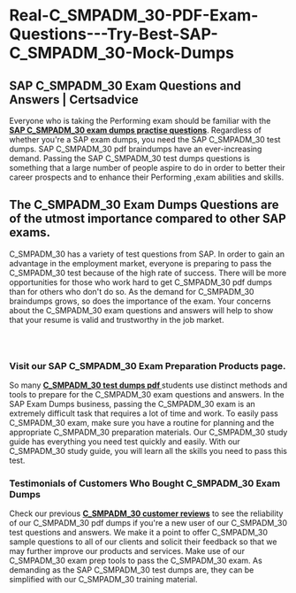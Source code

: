 # Real-C_SMPADM_30-PDF-Exam-Questions---Try-Best-SAP-C_SMPADM_30-Mock-Dumps
<h2><strong>SAP C_SMPADM_30 Exam Questions and Answers | Certsadvice</strong></h2> <p>Everyone who is taking the Performing exam should be familiar with the <a href="http://www.certsadvice.com/sap/c_smpadm_30-practice-questions"><strong>SAP C_SMPADM_30 exam dumps practise questions</strong></a>. Regardless of whether you&#39;re a SAP exam dumps, you need the SAP C_SMPADM_30 test dumps. SAP C_SMPADM_30 pdf braindumps have an ever-increasing demand. Passing the SAP C_SMPADM_30 test dumps questions is something that a large number of people aspire to do in order to better their career prospects and to enhance their Performing ,exam abilities and skills.</p> <h2><strong>The C_SMPADM_30 Exam Dumps Questions are of the utmost importance compared to other SAP exams.</strong></h2> <p>C_SMPADM_30 has a variety of test questions from SAP. In order to gain an advantage in the employment market, everyone is preparing to pass the C_SMPADM_30 test because of the high rate of success. There will be more opportunities for those who work hard to get C_SMPADM_30 pdf dumps than for others who don&#39;t do so. As the demand for C_SMPADM_30 braindumps grows, so does the importance of the exam. Your concerns about the C_SMPADM_30 exam questions and answers will help to show that your resume is valid and trustworthy in the job market.</p> <p><a href="http://www.certsadvice.com/sap/c_smpadm_30-practice-questions" style="display: block; padding: 1em 0; text-align: center; "><img alt="" src="https://1.bp.blogspot.com/-RUOr8Wn-CRk/YUYAxC8kcHI/AAAAAAAAAnw/F7BbdI3tw8QDj5z8iX0vQAioQzKiUxduwCLcBGAsYHQ/s0/unnamed.jpg" /></a></p> <h3><strong>Visit our SAP C_SMPADM_30 Exam Preparation Products page.</strong></h3> <p>So many <a href="http://www.certsadvice.com/sap/c_smpadm_30-practice-questions"><strong>C_SMPADM_30 test dumps pdf </strong></a>students use distinct methods and tools to prepare for the C_SMPADM_30 exam questions and answers. In the SAP Exam Dumps business, passing the C_SMPADM_30 exam is an extremely difficult task that requires a lot of time and work. To easily pass C_SMPADM_30 exam, make sure you have a routine for planning and the appropriate C_SMPADM_30 preparation materials. Our C_SMPADM_30 study guide has everything you need test quickly and easily. With our C_SMPADM_30 study guide, you will learn all the skills you need to pass this test.</p> <h3><strong>Testimonials of Customers Who Bought C_SMPADM_30 Exam Dumps</strong></h3> <p>Check our previous <a href="http://www.certsadvice.com/sap/c_smpadm_30-practice-questions"><strong>C_SMPADM_30 customer reviews</strong></a> to see the reliability of our C_SMPADM_30 pdf dumps if you&#39;re a new user of our C_SMPADM_30 test questions and answers. We make it a point to offer C_SMPADM_30 sample questions to all of our clients and solicit their feedback so that we may further improve our products and services. Make use of our C_SMPADM_30 exam prep tools to pass the C_SMPADM_30 exam. As demanding as the SAP C_SMPADM_30 test dumps are, they can be simplified with our C_SMPADM_30 training material.</p>
